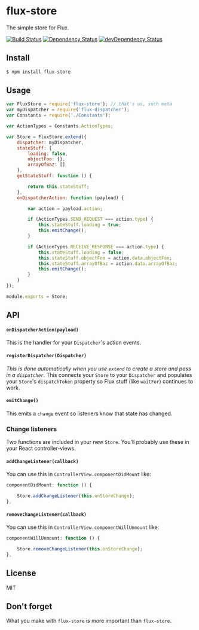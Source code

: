 # flux-store

The simple store for Flux.

[![Build Status](https://travis-ci.org/jedireza/flux-store.svg?branch=master)](https://travis-ci.org/jedireza/flux-store)
[![Dependency Status](https://david-dm.org/jedireza/flux-store.svg?theme=shields.io)](https://david-dm.org/jedireza/flux-store)
[![devDependency Status](https://david-dm.org/jedireza/flux-store/dev-status.svg?theme=shields.io)](https://david-dm.org/jedireza/flux-store#info=devDependencies)


## Install

```js
$ npm install flux-store
```


## Usage

```js
var FluxStore = require('flux-store'); // that's us, such meta
var myDispatcher = require('flux-dispatcher');
var Constants = require('./Constants');

var ActionTypes = Constants.ActionTypes;

var Store = FluxStore.extend({
    dispatcher: myDispatcher,
    stateStuff: {
        loading: false,
        objectFoo: {},
        arrayOfBaz: []
    },
    getStateStuff: function () {

        return this.stateStuff;
    },
    onDispatcherAction: function (payload) {

        var action = payload.action;

        if (ActionTypes.SEND_REQUEST === action.type) {
            this.stateStuff.loading = true;
            this.emitChange();
        }

        if (ActionTypes.RECEIVE_RESPONSE === action.type) {
            this.stateStuff.loading = false;
            this.stateStuff.objectFoo = action.data.objectFoo;
            this.stateStuff.arrayOfBaz = action.data.arrayOfBaz;
            this.emitChange();
        }
    }
});

module.exports = Store;
```


## API

#### `onDispatcherAction(payload)`

This is the handler for your `Dispatcher`'s action events.

#### `registerDispatcher(Dispatcher)`

_This is done automatically when you use `extend` to create a store and pass in
a `dispatcher`._ This connects your `Store` to your `Dispatcher` and populates
your `Store`'s `dispatchToken` property so Flux stuff (like `waitFor`)
continues to work.

#### `emitChange()`

This emits a `change` event so listeners know that state has changed.

### Change listeners

Two functions are included in your new `Store`. You'll probably use these in
your React controller-views.

#### `addChangeListener(callback)`

You can use this in `ControllerView.componentDidMount` like:

```js
componentDidMount: function () {

    Store.addChangeListener(this.onStoreChange);
},
```

#### `removeChangeListener(callback)`

You can use this in `ControllerView.componentWillUnmount` like:

```js
componentWillUnmount: function () {

    Store.removeChangeListener(this.onStoreChange);
},
```


## License

MIT


## Don't forget

What you make with `flux-store` is more important than `flux-store`.
